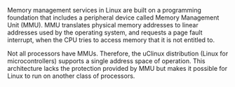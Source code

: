 Memory management services in Linux are built on a programming foundation that includes a peripheral device called Memory Management Unit (MMU). MMU translates physical memory addresses to linear addresses used by the operating system, and requests a page fault interrupt, when the CPU tries to access memory that it is not entitled to.

Not all processors have MMUs. Therefore, the uClinux distribution (Linux for microcontrollers) supports a single address space of operation. This architecture lacks the protection provided by MMU but makes it possible for Linux to run on another class of processors.
